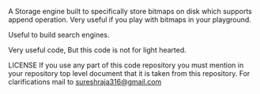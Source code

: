 A Storage engine built to specifically store bitmaps on disk which supports append operation. Very useful if you play with bitmaps in your playground.


Useful to build search engines.


Very useful code, But this code is not for light hearted.


LICENSE
If you use any part of this code repository you must mention in your repository top level document that it is taken from this repository.
For clarifications mail to sureshraja316@gmail.com
